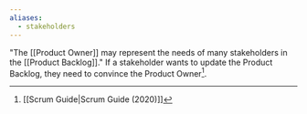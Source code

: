 ```yaml
---
aliases:
  - stakeholders
---
```

"The [[Product Owner]] may represent the needs of many stakeholders in the [[Product Backlog]]." If a stakeholder wants to update the Product Backlog, they need to convince the Product Owner[^scrum-guide-2020].

[^scrum-guide-2020]: [[Scrum Guide|Scrum Guide (2020)]]
